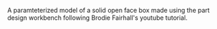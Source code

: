 A paramteterized model of a solid open face box made using the part design workbench following Brodie Fairhall's youtube tutorial.
